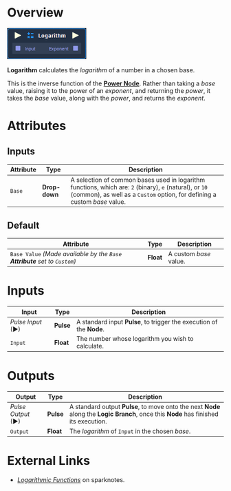 # Overview

![The Logarithm Node.](../../.gitbook/assets/node-logarithm.png)

**Logarithm** calculates the _logarithm_ of a number in a chosen base. 

This is the inverse function of the [**Power Node**](power.md). Rather than taking a *base* value, raising it to the power of an *exponent*, and returning the *power*, it takes the *base* value, along with the *power*, and returns the *exponent*.

# Attributes

## Inputs

|Attribute|Type|Description|
|---|---|---|
|`Base`|**Drop-down**|A selection of common bases used in logarithm functions, which are: `2` (binary), `e` (natural), or `10` (common), as well as a `Custom` option, for defining a custom *base* value.|

## Default

|Attribute|Type|Description|
|---|---|---|
|`Base Value` *(Made available by the `Base` **Attribute** set to `Custom`)*|**Float**|A custom *base* value.|

# Inputs

|Input|Type|Description|
|---|---|---|
|*Pulse Input* (►)|**Pulse**|A standard input **Pulse**, to trigger the execution of the **Node**.|
|`Input`|**Float**| The number whose logarithm you wish to calculate.|

# Outputs

|Output|Type|Description|
|---|---|---|
|*Pulse Output* (►)|**Pulse**|A standard output **Pulse**, to move onto the next **Node** along the **Logic Branch**, once this **Node** has finished its execution.|
|`Output`|**Float**|The *logarithm* of `Input` in the chosen *base*.|

# External Links

- [*Logarithmic Functions*](https://www.sparknotes.com/math/precalc/exponentialandlogarithmicfunctions/section2/) on sparknotes.